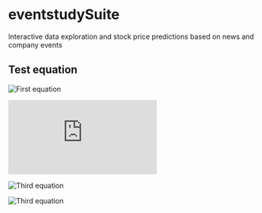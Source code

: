 # eventstudySuite
Interactive data exploration and stock price predictions based on news and company events

## Test equation
![First equation](https://latex.codecogs.com/gif.latex?\dpi{400}\alpha&space;+&space;\frac{2\beta}{\gamma})

![Second equation](http://latex.codecogs.com/gif.latex?%5Cfrac%7Ba%7D%7Bb%7D)

![Third equation](https://latex.codecogs.com/svg.latex?\sum_{i=1}^{n}sqrt(3sin(i)))

![Third equation](https://latex.codecogs.com/svg.latex?\dpi{400}\sum_{i=1}^{n}sqrt(3sin(i)))
